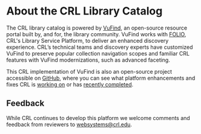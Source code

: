 # About the CRL Library Catalog


The CRL library catalog is powered by [VuFind](https://vufind.org/vufind/), an open-source resource portal built by, and for, the library community. VuFind works with [FOLIO](https://www.folio.org/), CRL's Library Service Platform, to deliver an enhanced discovery experience. CRL’s technical teams and discovery experts have customized VuFind to preserve popular collection navigation scopes and familiar CRL features with VuFind modernizations, such as advanced faceting.

This CRL implementation of VuFind is also an open-source project accessible on [GitHub](https://github.com/Center-for-Research-Libraries/vufind), where you can see what platform enhancements and fixes CRL is [working on](https://github.com/Center-for-Research-Libraries/vufind/issues) or has [recently completed](https://github.com/Center-for-Research-Libraries/vufind/releases).

## Feedback

While CRL continues to develop this platform we welcome comments and feedback from reviewers to [websystems@crl.edu](mailto://websystems@crl.edu).

&nbsp;